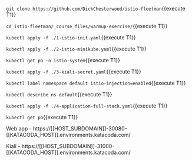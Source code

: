 `git clone https://github.com/DickChesterwood/istio-fleetman`{{execute T1}}

`cd istio-fleetman/_course_files/warmup-exercise/`{{execute T1}}

`kubectl apply -f ./1-istio-init.yaml`{{execute T1}}

`kubectl apply -f ./2-istio-minikube.yaml`{{execute T1}}

`kubectl get po -n istio-system`{{execute T1}}

`kubectl apply -f ./3-kiali-secret.yaml`{{execute T1}}

`kubectl label namespace default istio-injection=enabled`{{execute T1}}

`kubectl describe ns default`{{execute T1}}

`kubectl apply -f ./4-application-full-stack.yaml`{{execute T1}}

`kubectl get po`{{execute T1}}

Web app - https://[[HOST_SUBDOMAIN]]-30080-[[KATACODA_HOST]].environments.katacoda.com/

Kiali - https://[[HOST_SUBDOMAIN]]-31000-[[KATACODA_HOST]].environments.katacoda.com/